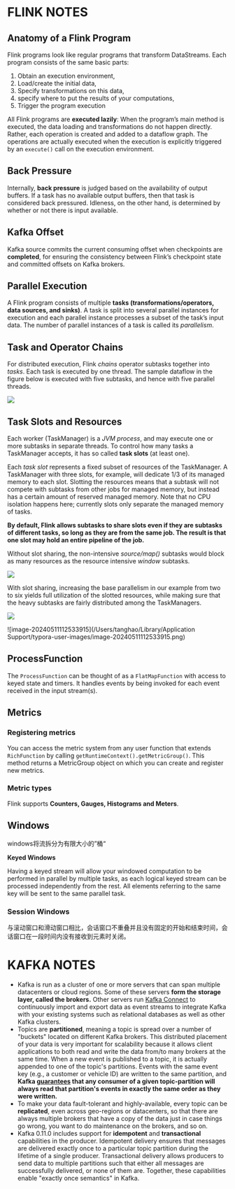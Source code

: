 # FLINK NOTES
## Anatomy of a Flink Program
Flink programs look like regular programs that transform DataStreams. Each program consists of the same basic parts:

1. Obtain an execution environment,
2. Load/create the initial data,
3. Specify transformations on this data,
4. specify where to put the results of your computations,
5. Trigger the program execution

All Flink programs are **executed lazily**: When the program’s main method is executed, the data loading and transformations do not happen directly. Rather, each operation is created and added to a dataflow graph. The operations are actually executed when the execution is explicitly triggered by an `execute()` call on the execution environment. 

## Back Pressure

Internally, **back pressure** is judged based on the availability of output buffers. If a task has no available output buffers, then that task is considered back pressured. Idleness, on the other hand, is determined by whether or not there is input available.

## Kafka Offset

Kafka source commits the current consuming offset when checkpoints are **completed**, for ensuring the consistency between Flink’s checkpoint state and committed offsets on Kafka brokers.

## Parallel Execution

A Flink program consists of multiple **tasks (transformations/operators, data sources, and sinks)**. A task is split into several parallel instances for execution and each parallel instance processes a subset of the task’s input data. The number of parallel instances of a task is called its *parallelism*.

## Task and Operator Chains

For distributed execution, Flink *chains* operator subtasks together into *tasks*. Each task is executed by one thread. The sample dataflow in the figure below is executed with five subtasks, and hence with five parallel threads.

![](https://nightlies.apache.org/flink/flink-docs-release-1.17/fig/tasks_chains.svg)

## Task Slots and Resources

Each worker (TaskManager) is a *JVM process*, and may execute one or more subtasks in separate threads. To control how many tasks a TaskManager accepts, it has so called **task slots** (at least one).

Each *task slot* represents a fixed subset of resources of the TaskManager. A TaskManager with three slots, for example, will dedicate 1/3 of its managed memory to each slot. Slotting the resources means that a subtask will not compete with subtasks from other jobs for managed memory, but instead has a certain amount of reserved managed memory. Note that no CPU isolation happens here; currently slots only separate the managed memory of tasks.

**By default, Flink allows subtasks to share slots even if they are subtasks of different tasks, so long as they are from the same job. The result is that one slot may hold an entire pipeline of the job.**

Without slot sharing, the non-intensive *source/map()* subtasks would block as many resources as the resource intensive *window* subtasks. 

![](https://nightlies.apache.org/flink/flink-docs-release-1.17/fig/tasks_slots.svg)

With slot sharing, increasing the base parallelism in our example from two to six yields full utilization of the slotted resources, while making sure that the heavy subtasks are fairly distributed among the TaskManagers.

![](https://nightlies.apache.org/flink/flink-docs-release-1.17/fig/slot_sharing.svg)

![image-20240511112533915](/Users/tanghao/Library/Application Support/typora-user-images/image-20240511112533915.png)

## ProcessFunction

The `ProcessFunction` can be thought of as a `FlatMapFunction` with access to keyed state and timers. It handles events by being invoked for each event received in the input stream(s).

## Metrics
### Registering metrics
You can access the metric system from any user function that extends `RichFunction` by calling `getRuntimeContext().getMetricGroup()`. This method returns a MetricGroup object on which you can create and register new metrics.

### Metric types
Flink supports **Counters, Gauges, Histograms and Meters**.

## Windows
windows将流拆分为有限大小的”桶“

**Keyed Windows**

Having a keyed stream will allow your windowed computation to be performed in parallel by multiple tasks, as each logical keyed stream can be processed independently from the rest. All elements referring to the same key will be sent to the same parallel task.

### Session Windows

与滚动窗口和滑动窗口相比，会话窗口不重叠并且没有固定的开始和结束时间，会话窗口在一段时间内没有接收到元素时关闭。

# KAFKA NOTES

+ Kafka is run as a cluster of one or more servers that can span multiple datacenters or cloud regions. Some of these servers **form the storage layer, called the brokers.** Other servers run [Kafka Connect](https://kafka.apache.org/documentation/#connect) to continuously import and export data as event streams to integrate Kafka with your existing systems such as relational databases as well as other Kafka clusters. 
+ Topics are **partitioned**, meaning a topic is spread over a number of "buckets" located on different Kafka brokers. This distributed placement of your data is very important for scalability because it allows client applications to both read and write the data from/to many brokers at the same time. When a new event is published to a topic, it is actually appended to one of the topic's partitions. Events with the same event key (e.g., a customer or vehicle ID) are written to the same partition, and **Kafka [guarantees](https://kafka.apache.org/documentation/#semantics) that any consumer of a given topic-partition will always read that partition's events in exactly the same order as they were written.**
+ To make your data fault-tolerant and highly-available, every topic can be **replicated**, even across geo-regions or datacenters, so that there are always multiple brokers that have a copy of the data just in case things go wrong, you want to do maintenance on the brokers, and so on. 
+ Kafka 0.11.0 includes support for **idempotent** and **transactional** capabilities in the producer. Idempotent delivery ensures that messages are delivered exactly once to a particular topic partition during the lifetime of a single producer. Transactional delivery allows producers to send data to multiple partitions such that either all messages are successfully delivered, or none of them are. Together, these capabilities enable "exactly once semantics" in Kafka.
